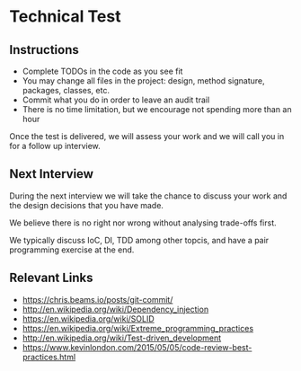 # Technical Test

## Instructions

- Complete TODOs in the code as you see fit
- You may change all files in the project: design, method signature, packages, classes, etc. 
- Commit what you do in order to leave an audit trail
- There is no time limitation, but we encourage not spending more than an hour

Once the test is delivered, we will assess your work and we will call you in for a follow up interview.

## Next Interview

During the next interview we will take the chance to discuss your work and the design decisions that you have made.

We believe there is no right nor wrong without analysing trade-offs first.

We typically discuss IoC, DI, TDD among other topcis, and have a pair programming exercise at the end.

## Relevant Links

- https://chris.beams.io/posts/git-commit/
- http://en.wikipedia.org/wiki/Dependency_injection
- https://en.wikipedia.org/wiki/SOLID
- https://en.wikipedia.org/wiki/Extreme_programming_practices
- http://en.wikipedia.org/wiki/Test-driven_development
- https://www.kevinlondon.com/2015/05/05/code-review-best-practices.html